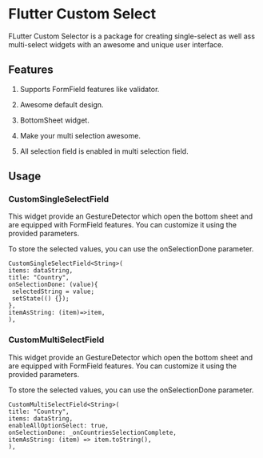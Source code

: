 # Flutter Custom Select

FLutter Custom Selector is a package for creating single-select as well ass multi-select widgets with an awesome and unique user interface.

## Features

1. Supports FormField features like validator.

2. Awesome default design.

3. BottomSheet widget.

4. Make your multi selection awesome.

5. All selection field is enabled in multi selection field.

## Usage

### CustomSingleSelectField

This widget provide an GestureDetector which open the bottom sheet and are equipped with FormField features. You can customize it using the provided parameters.

To store the selected values, you can use the onSelectionDone parameter.

   ```
   CustomSingleSelectField<String>(
  items: dataString,
  title: "Country",
  onSelectionDone: (value){
    selectedString = value;
    setState(() {});
  },
  itemAsString: (item)=>item,
),
   ```

### CustomMultiSelectField

This widget provide an GestureDetector which open the bottom sheet and are equipped with FormField features. You can customize it using the provided parameters.

To store the selected values, you can use the onSelectionDone parameter.

   ```
   CustomMultiSelectField<String>(
  title: "Country",
  items: dataString, 
  enableAllOptionSelect: true,
  onSelectionDone: _onCountriesSelectionComplete,
  itemAsString: (item) => item.toString(),
),
   ```
